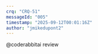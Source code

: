 ```yaml
---
crq: "CRQ-51"
messageId: "005"
timestamp: "2025-09-12T00:01:16Z"
author: "jmikedupont2"
---
```


@coderabbitai review
